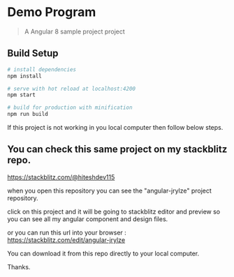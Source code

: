 # Demo Program

> A Angular 8 sample project project

## Build Setup

``` bash
# install dependencies
npm install

# serve with hot reload at localhost:4200
npm start

# build for production with minification
npm run build

```

If this project is not working in you local computer then follow below steps.

## You can check this same project on my stackblitz repo.

https://stackblitz.com/@hiteshdev115

when you open this repository you can see the "angular-jrylze" project repository.

click on this project and it will be going to stackblitz editor and preview so you can see all my angular component and design files.

or you can run this url into your browser : https://stackblitz.com/edit/angular-jrylze

You can download it from this repo directly to your local computer.

Thanks.
